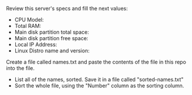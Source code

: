 Review this server's specs and fill the next values:

- CPU Model:
- Total RAM:
- Main disk partition total space:
- Main disk partition free space:
- Local IP Address:
- Linux Distro name and version:

Create a file called names.txt and paste the contents of the file in this repo into the file.

- List all of the names, sorted. Save it in a file called "sorted-names.txt"
- Sort the whole file, using the "Number" column as the sorting column.



